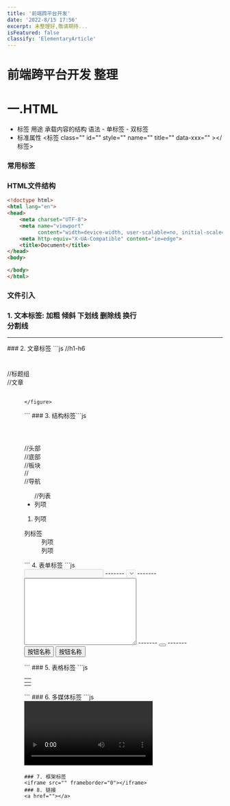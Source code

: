 ```yaml
---
title: '前端跨平台开发'
date: '2022-8/15 17:56'
excerpt: 未整理好,敬请期待...
isFeatured: false
classify: 'ElementaryArticle'
---
```


# 前端跨平台开发 整理

# 一.HTML 
* 标签 用途 承载内容的结构 语法 - 单标签 - 双标签
* 标准属性
<标签 class="" id="" style="" name="" title="" data-xxx="" ></标签>
### 常用标签
### HTML文件结构
```html
<!doctype html>
<html lang="en">
<head>
    <meta charset="UTF-8">
    <meta name="viewport"
          content="width=device-width, user-scalable=no, initial-scale=1.0, maximum-scale=1.0, minimum-scale=1.0">
    <meta http-equiv="X-UA-Compatible" content="ie=edge">
    <title>Document</title>
</head>
<body>

</body>
</html>
```
### 文件引入
<link rel="stylesheet" href="">
<script></script>

### 1. 文本标签: 加粗 <b></b> 倾斜 <i></i> 下划线 <u></u> 删除线 <s></s> 换行 <br> 分割线
<hr>
### 2. 文章标签
```js //h1-h6
<h1 align="left center right"></h1>
//标题组
<hgroup></hgroup>
//文章
<article>
    <hgroup>
        <h1></h1>
        <h2></h2>
    </hgroup>
</article>
<p>
    <figure>

    </figure>
</p>
```
### 3. 结构标签
​```js
<header></header> //头部
<footer></footer> //底部
<section></section> //板块
<aside></aside> //
<nav></nav> //导航
<ul> //列表
    <li>列项</li>
</ul>
<ol>
    <li>列项</li>
</ol>
<dl>
    <dt>列标签</dt>
    <dd>列项</dd>
    <dd>列项</dd>
</dl>
```
4. 表单标签
```js
<form action="" method="" enctype="" target="">
    <label for=""></label>
    <input type="text" name="" value="" disabled readonly placeholder> -------
    <select name="" id="" value="" disabled readonly aria-placeholder="">
            <option value="" selected></option>
        </select> -------
    <textarea name="" id="" cols="30" rows="10"></textarea> -------
    <button type="reset"></button> -------
    <input type="reset" value="按钮名称">
    <input type="submit" value="按钮名称">
</form>
```
### 5. 表格标签
```js
<table>
    <thead>
        <tr>
            <th colspan="" rowspan=""></th>
        </tr>
    </thead>
    <tbody>
        <tr>
            <td></td>
        </tr>
    </tbody>
</table>
```
### 6. 多媒体标签
```js
<video src=""></video>
<audio src=""></audio>
<img src="" alt="">

```
### 7. 框架标签
<iframe src="" frameborder="0"></iframe>
### 8. 链接
<a href=""></a>